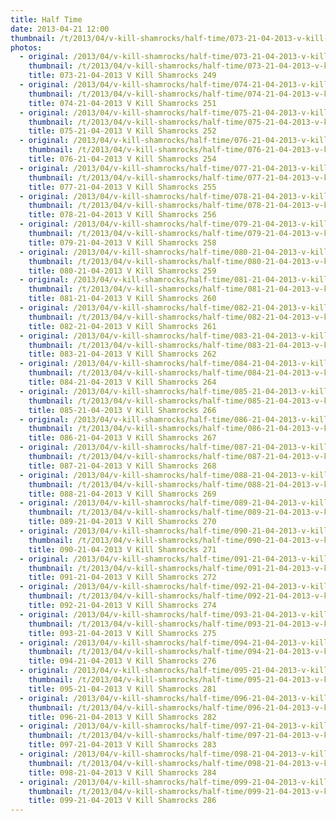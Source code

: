 ```yaml
---
title: Half Time
date: 2013-04-21 12:00
thumbnail: /t/2013/04/v-kill-shamrocks/half-time/073-21-04-2013-v-kill-shamrocks-249.jpg
photos:
  - original: /2013/04/v-kill-shamrocks/half-time/073-21-04-2013-v-kill-shamrocks-249.jpg
    thumbnail: /t/2013/04/v-kill-shamrocks/half-time/073-21-04-2013-v-kill-shamrocks-249.jpg
    title: 073-21-04-2013 V Kill Shamrocks 249
  - original: /2013/04/v-kill-shamrocks/half-time/074-21-04-2013-v-kill-shamrocks-251.jpg
    thumbnail: /t/2013/04/v-kill-shamrocks/half-time/074-21-04-2013-v-kill-shamrocks-251.jpg
    title: 074-21-04-2013 V Kill Shamrocks 251
  - original: /2013/04/v-kill-shamrocks/half-time/075-21-04-2013-v-kill-shamrocks-252.jpg
    thumbnail: /t/2013/04/v-kill-shamrocks/half-time/075-21-04-2013-v-kill-shamrocks-252.jpg
    title: 075-21-04-2013 V Kill Shamrocks 252
  - original: /2013/04/v-kill-shamrocks/half-time/076-21-04-2013-v-kill-shamrocks-254.jpg
    thumbnail: /t/2013/04/v-kill-shamrocks/half-time/076-21-04-2013-v-kill-shamrocks-254.jpg
    title: 076-21-04-2013 V Kill Shamrocks 254
  - original: /2013/04/v-kill-shamrocks/half-time/077-21-04-2013-v-kill-shamrocks-255.jpg
    thumbnail: /t/2013/04/v-kill-shamrocks/half-time/077-21-04-2013-v-kill-shamrocks-255.jpg
    title: 077-21-04-2013 V Kill Shamrocks 255
  - original: /2013/04/v-kill-shamrocks/half-time/078-21-04-2013-v-kill-shamrocks-256.jpg
    thumbnail: /t/2013/04/v-kill-shamrocks/half-time/078-21-04-2013-v-kill-shamrocks-256.jpg
    title: 078-21-04-2013 V Kill Shamrocks 256
  - original: /2013/04/v-kill-shamrocks/half-time/079-21-04-2013-v-kill-shamrocks-258.jpg
    thumbnail: /t/2013/04/v-kill-shamrocks/half-time/079-21-04-2013-v-kill-shamrocks-258.jpg
    title: 079-21-04-2013 V Kill Shamrocks 258
  - original: /2013/04/v-kill-shamrocks/half-time/080-21-04-2013-v-kill-shamrocks-259.jpg
    thumbnail: /t/2013/04/v-kill-shamrocks/half-time/080-21-04-2013-v-kill-shamrocks-259.jpg
    title: 080-21-04-2013 V Kill Shamrocks 259
  - original: /2013/04/v-kill-shamrocks/half-time/081-21-04-2013-v-kill-shamrocks-260.jpg
    thumbnail: /t/2013/04/v-kill-shamrocks/half-time/081-21-04-2013-v-kill-shamrocks-260.jpg
    title: 081-21-04-2013 V Kill Shamrocks 260
  - original: /2013/04/v-kill-shamrocks/half-time/082-21-04-2013-v-kill-shamrocks-261.jpg
    thumbnail: /t/2013/04/v-kill-shamrocks/half-time/082-21-04-2013-v-kill-shamrocks-261.jpg
    title: 082-21-04-2013 V Kill Shamrocks 261
  - original: /2013/04/v-kill-shamrocks/half-time/083-21-04-2013-v-kill-shamrocks-262.jpg
    thumbnail: /t/2013/04/v-kill-shamrocks/half-time/083-21-04-2013-v-kill-shamrocks-262.jpg
    title: 083-21-04-2013 V Kill Shamrocks 262
  - original: /2013/04/v-kill-shamrocks/half-time/084-21-04-2013-v-kill-shamrocks-264.jpg
    thumbnail: /t/2013/04/v-kill-shamrocks/half-time/084-21-04-2013-v-kill-shamrocks-264.jpg
    title: 084-21-04-2013 V Kill Shamrocks 264
  - original: /2013/04/v-kill-shamrocks/half-time/085-21-04-2013-v-kill-shamrocks-266.jpg
    thumbnail: /t/2013/04/v-kill-shamrocks/half-time/085-21-04-2013-v-kill-shamrocks-266.jpg
    title: 085-21-04-2013 V Kill Shamrocks 266
  - original: /2013/04/v-kill-shamrocks/half-time/086-21-04-2013-v-kill-shamrocks-267.jpg
    thumbnail: /t/2013/04/v-kill-shamrocks/half-time/086-21-04-2013-v-kill-shamrocks-267.jpg
    title: 086-21-04-2013 V Kill Shamrocks 267
  - original: /2013/04/v-kill-shamrocks/half-time/087-21-04-2013-v-kill-shamrocks-268.jpg
    thumbnail: /t/2013/04/v-kill-shamrocks/half-time/087-21-04-2013-v-kill-shamrocks-268.jpg
    title: 087-21-04-2013 V Kill Shamrocks 268
  - original: /2013/04/v-kill-shamrocks/half-time/088-21-04-2013-v-kill-shamrocks-269.jpg
    thumbnail: /t/2013/04/v-kill-shamrocks/half-time/088-21-04-2013-v-kill-shamrocks-269.jpg
    title: 088-21-04-2013 V Kill Shamrocks 269
  - original: /2013/04/v-kill-shamrocks/half-time/089-21-04-2013-v-kill-shamrocks-270.jpg
    thumbnail: /t/2013/04/v-kill-shamrocks/half-time/089-21-04-2013-v-kill-shamrocks-270.jpg
    title: 089-21-04-2013 V Kill Shamrocks 270
  - original: /2013/04/v-kill-shamrocks/half-time/090-21-04-2013-v-kill-shamrocks-271.jpg
    thumbnail: /t/2013/04/v-kill-shamrocks/half-time/090-21-04-2013-v-kill-shamrocks-271.jpg
    title: 090-21-04-2013 V Kill Shamrocks 271
  - original: /2013/04/v-kill-shamrocks/half-time/091-21-04-2013-v-kill-shamrocks-272.jpg
    thumbnail: /t/2013/04/v-kill-shamrocks/half-time/091-21-04-2013-v-kill-shamrocks-272.jpg
    title: 091-21-04-2013 V Kill Shamrocks 272
  - original: /2013/04/v-kill-shamrocks/half-time/092-21-04-2013-v-kill-shamrocks-274.jpg
    thumbnail: /t/2013/04/v-kill-shamrocks/half-time/092-21-04-2013-v-kill-shamrocks-274.jpg
    title: 092-21-04-2013 V Kill Shamrocks 274
  - original: /2013/04/v-kill-shamrocks/half-time/093-21-04-2013-v-kill-shamrocks-275.jpg
    thumbnail: /t/2013/04/v-kill-shamrocks/half-time/093-21-04-2013-v-kill-shamrocks-275.jpg
    title: 093-21-04-2013 V Kill Shamrocks 275
  - original: /2013/04/v-kill-shamrocks/half-time/094-21-04-2013-v-kill-shamrocks-276.jpg
    thumbnail: /t/2013/04/v-kill-shamrocks/half-time/094-21-04-2013-v-kill-shamrocks-276.jpg
    title: 094-21-04-2013 V Kill Shamrocks 276
  - original: /2013/04/v-kill-shamrocks/half-time/095-21-04-2013-v-kill-shamrocks-281.jpg
    thumbnail: /t/2013/04/v-kill-shamrocks/half-time/095-21-04-2013-v-kill-shamrocks-281.jpg
    title: 095-21-04-2013 V Kill Shamrocks 281
  - original: /2013/04/v-kill-shamrocks/half-time/096-21-04-2013-v-kill-shamrocks-282.jpg
    thumbnail: /t/2013/04/v-kill-shamrocks/half-time/096-21-04-2013-v-kill-shamrocks-282.jpg
    title: 096-21-04-2013 V Kill Shamrocks 282
  - original: /2013/04/v-kill-shamrocks/half-time/097-21-04-2013-v-kill-shamrocks-283.jpg
    thumbnail: /t/2013/04/v-kill-shamrocks/half-time/097-21-04-2013-v-kill-shamrocks-283.jpg
    title: 097-21-04-2013 V Kill Shamrocks 283
  - original: /2013/04/v-kill-shamrocks/half-time/098-21-04-2013-v-kill-shamrocks-284.jpg
    thumbnail: /t/2013/04/v-kill-shamrocks/half-time/098-21-04-2013-v-kill-shamrocks-284.jpg
    title: 098-21-04-2013 V Kill Shamrocks 284
  - original: /2013/04/v-kill-shamrocks/half-time/099-21-04-2013-v-kill-shamrocks-286.jpg
    thumbnail: /t/2013/04/v-kill-shamrocks/half-time/099-21-04-2013-v-kill-shamrocks-286.jpg
    title: 099-21-04-2013 V Kill Shamrocks 286
---
```

